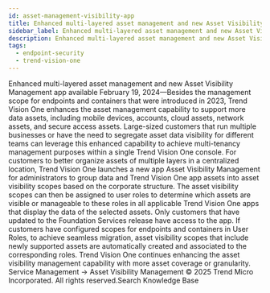 ```yaml
---
id: asset-management-visibility-app
title: Enhanced multi-layered asset management and new Asset Visibility Management app available
sidebar_label: Enhanced multi-layered asset management and new Asset Visibility Management app available
description: Enhanced multi-layered asset management and new Asset Visibility Management app available
tags:
  - endpoint-security
  - trend-vision-one
---
```


 Enhanced multi-layered asset management and new Asset Visibility Management app available February 19, 2024—Besides the management scope for endpoints and containers that were introduced in 2023, Trend Vision One enhances the asset management capability to support more data assets, including mobile devices, accounts, cloud assets, network assets, and secure access assets. Large-sized customers that run multiple businesses or have the need to segregate asset data visibility for different teams can leverage this enhanced capability to achieve multi-tenancy management purposes within a single Trend Vision One console. For customers to better organize assets of multiple layers in a centralized location, Trend Vision One launches a new app Asset Visibility Management for administrators to group data and Trend Vision One app assets into asset visibility scopes based on the corporate structure. The asset visibility scopes can then be assigned to user roles to determine which assets are visible or manageable to these roles in all applicable Trend Vision One apps that display the data of the selected assets. Only customers that have updated to the Foundation Services release have access to the app. If customers have configured scopes for endpoints and containers in User Roles, to achieve seamless migration, asset visibility scopes that include newly supported assets are automatically created and associated to the corresponding roles. Trend Vision One continues enhancing the asset visibility management capability with more asset coverage or granularity. Service Management → Asset Visibility Management © 2025 Trend Micro Incorporated. All rights reserved.Search Knowledge Base